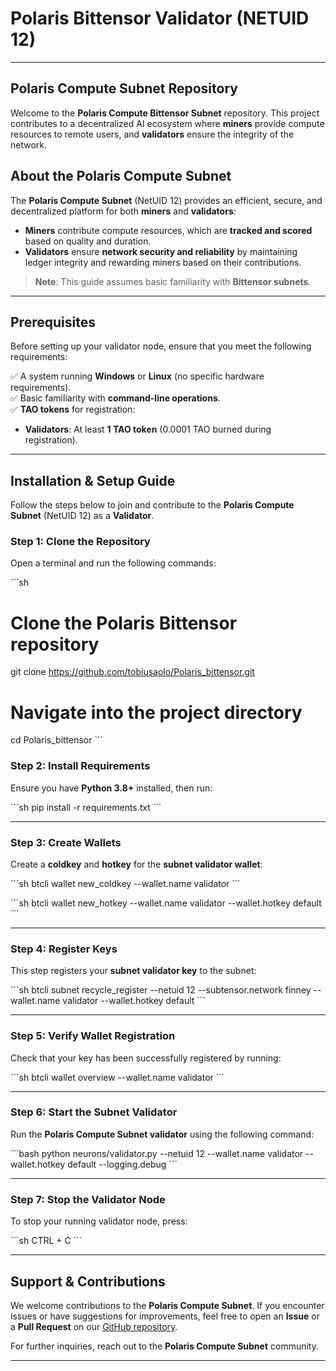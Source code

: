 # **Polaris Bittensor Validator (NETUID 12)**
---
## **Polaris Compute Subnet Repository**
Welcome to the **Polaris Compute Bittensor Subnet** repository. This project contributes to a decentralized AI ecosystem where **miners** provide compute resources to remote users, and **validators** ensure the integrity of the network.

## **About the Polaris Compute Subnet**
The **Polaris Compute Subnet** (NetUID 12) provides an efficient, secure, and decentralized platform for both **miners** and **validators**:
- **Miners** contribute compute resources, which are **tracked and scored** based on quality and duration.
- **Validators** ensure **network security and reliability** by maintaining ledger integrity and rewarding miners based on their contributions.

> **Note**: This guide assumes basic familiarity with **Bittensor subnets**.

---

## **Prerequisites**
Before setting up your validator node, ensure that you meet the following requirements:

✅ A system running **Windows** or **Linux** (no specific hardware requirements).  
✅ Basic familiarity with **command-line operations**.  
✅ **TAO tokens** for registration:  
   - **Validators**: At least **1 TAO token** (0.0001 TAO burned during registration).  

---

## **Installation & Setup Guide**
Follow the steps below to join and contribute to the **Polaris Compute Subnet** (NetUID 12) as a **Validator**.

### **Step 1: Clone the Repository**
Open a terminal and run the following commands:

\`\`\`sh
# Clone the Polaris Bittensor repository
git clone https://github.com/tobiusaolo/Polaris_bittensor.git

# Navigate into the project directory
cd Polaris_bittensor
\`\`\`

### **Step 2: Install Requirements**
Ensure you have **Python 3.8+** installed, then run:

\`\`\`sh
pip install -r requirements.txt
\`\`\`

---

### **Step 3: Create Wallets**
Create a **coldkey** and **hotkey** for the **subnet validator wallet**:

\`\`\`sh
btcli wallet new_coldkey --wallet.name validator
\`\`\`

\`\`\`sh
btcli wallet new_hotkey --wallet.name validator --wallet.hotkey default
\`\`\`

---

### **Step 4: Register Keys**
This step registers your **subnet validator key** to the subnet:

\`\`\`sh
btcli subnet recycle_register --netuid 12 --subtensor.network finney --wallet.name validator --wallet.hotkey default
\`\`\`

---

### **Step 5: Verify Wallet Registration**
Check that your key has been successfully registered by running:

\`\`\`sh
btcli wallet overview --wallet.name validator
\`\`\`

---

### **Step 6: Start the Subnet Validator**
Run the **Polaris Compute Subnet validator** using the following command:

\`\`\`bash
python neurons/validator.py --netuid 12 --wallet.name validator --wallet.hotkey default --logging.debug
\`\`\`

---

### **Step 7: Stop the Validator Node**
To stop your running validator node, press:

\`\`\`sh
CTRL + C
\`\`\`

---

## **Support & Contributions**
We welcome contributions to the **Polaris Compute Subnet**. If you encounter issues or have suggestions for improvements, feel free to open an **Issue** or a **Pull Request** on our [GitHub repository](https://github.com/tobiusaolo/Polaris_bittensor).

For further inquiries, reach out to the **Polaris Compute Subnet** community.

---